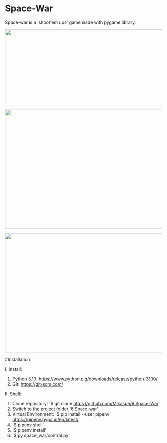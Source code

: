 # Space-War
Space-war is a 'shoot'em ups' game made with pygame library.

<p align="center">
  <img width="513" height="243" src="https://user-images.githubusercontent.com/41167000/135058112-bbc90847-a257-44d8-8a67-e62d11924867.png">
</p>

<p align="center">
  <img width="512" height="383" src="https://user-images.githubusercontent.com/41167000/135057067-eade0369-8f0c-4632-8bbb-a63c79428e6d.png">
</p>

<p align="center">
  <img width="512" height="383" src="https://user-images.githubusercontent.com/41167000/135084142-ebdafe48-d6f2-4646-96a9-ffe06e3aa17a.png">
</p>

#Installation

I. Install:
  1. Python 3.10: https://www.python.org/downloads/release/python-3100/
  2. Git: https://git-scm.com/
 
II. Shell:

  1. Clone repository:
    '$ git clone https://github.com/Mikaspe/6.Space-War'
  2. Switch to the project folder '6.Space-war'
  3. Virtual Environment: '$ pip install --user pipenv' https://pipenv.pypa.io/en/latest/ 
  4. '$ pipenv shell'
  5. '$ pipenv install'
  6. '$ py space_war/control.py'
